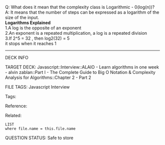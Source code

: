 Q: What does it mean that the complexity class is Logarithmic - 0(log(n))?  
A: It means that the number of steps can be expressed as a logarithm of the size of the input.  
**Logarithms Explained**  
1.A log is the opposite of an exponent  
2.An exponent is a repeated multiplication, a log is a repeated division  
3.If 2^5 = 32 , then log2(32) = 5  
it stops when it reaches 1
<!--ID: 1690390584002-->

---

DECK INFO

TARGET DECK: Javascript::Interview::ALAIO - Learn algorithms in one week - alvin zablan::Part I - The Complete Guide to Big O Notation & Complexity Analysis for Algorithms::Chapter 2 - Part 2

FILE TAGS: Javascript Interview

Tags:

Reference:

Related:

```dataview
LIST
where file.name = this.file.name
```

QUESTION STATUS: Safe to store